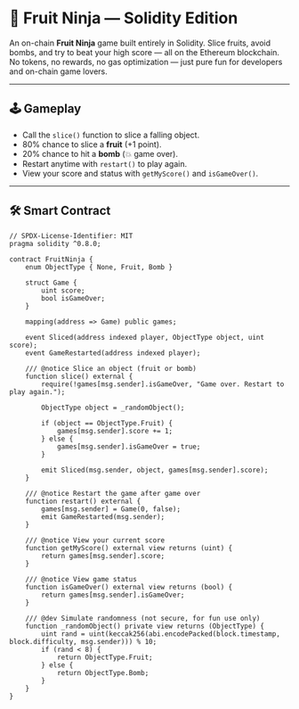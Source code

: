 # 🍉 Fruit Ninja — Solidity Edition 
 
An on-chain **Fruit Ninja** game built entirely in Solidity. Slice fruits, avoid bombs, and try to beat your high score — all on the Ethereum blockchain. No tokens, no rewards, no gas optimization — just pure fun for developers and on-chain game lovers. 

--- 
  
## 🕹 Gameplay

- Call the `slice()` function to slice a falling object.
- 80% chance to slice a **fruit** (+1 point).  
- 20% chance to hit a **bomb** (💥 game over).  
- Restart anytime with `restart()` to play again.      
- View your score and status with `getMyScore()` and `isGameOver()`. 

---

## 🛠 Smart Contract

```solidity
// SPDX-License-Identifier: MIT
pragma solidity ^0.8.0;

contract FruitNinja {
    enum ObjectType { None, Fruit, Bomb }

    struct Game {
        uint score;
        bool isGameOver;
    }

    mapping(address => Game) public games;

    event Sliced(address indexed player, ObjectType object, uint score);
    event GameRestarted(address indexed player);

    /// @notice Slice an object (fruit or bomb)
    function slice() external {
        require(!games[msg.sender].isGameOver, "Game over. Restart to play again.");

        ObjectType object = _randomObject();

        if (object == ObjectType.Fruit) {
            games[msg.sender].score += 1;
        } else {
            games[msg.sender].isGameOver = true;
        }

        emit Sliced(msg.sender, object, games[msg.sender].score);
    }

    /// @notice Restart the game after game over
    function restart() external {
        games[msg.sender] = Game(0, false);
        emit GameRestarted(msg.sender);
    }

    /// @notice View your current score
    function getMyScore() external view returns (uint) {
        return games[msg.sender].score;
    }

    /// @notice View game status
    function isGameOver() external view returns (bool) {
        return games[msg.sender].isGameOver;
    }

    /// @dev Simulate randomness (not secure, for fun use only)
    function _randomObject() private view returns (ObjectType) {
        uint rand = uint(keccak256(abi.encodePacked(block.timestamp, block.difficulty, msg.sender))) % 10;
        if (rand < 8) {
            return ObjectType.Fruit;
        } else {
            return ObjectType.Bomb;
        }
    }
}
